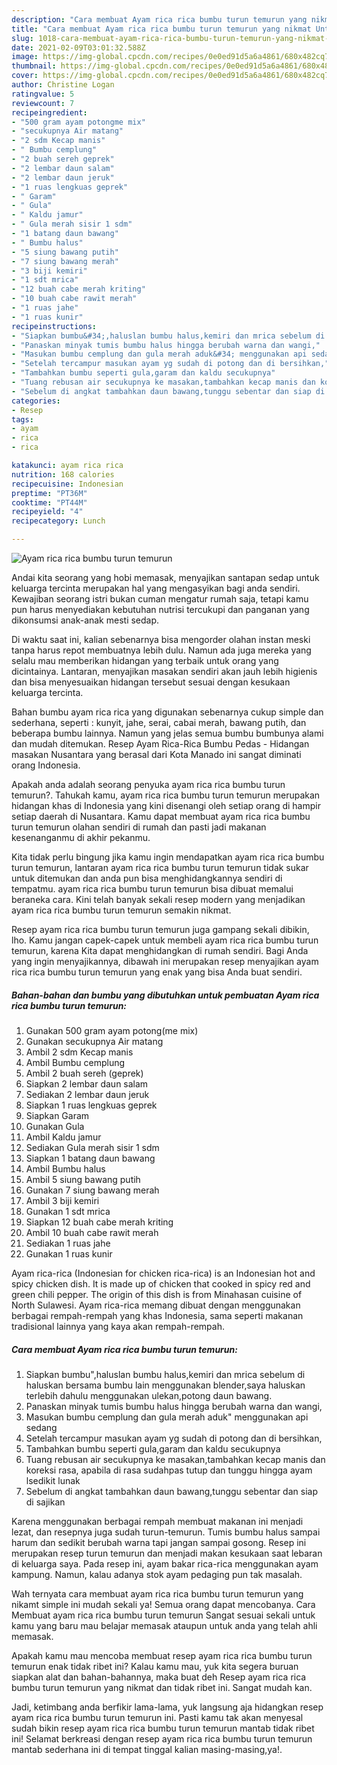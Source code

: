 ```yaml
---
description: "Cara membuat Ayam rica rica bumbu turun temurun yang nikmat Untuk Jualan"
title: "Cara membuat Ayam rica rica bumbu turun temurun yang nikmat Untuk Jualan"
slug: 1018-cara-membuat-ayam-rica-rica-bumbu-turun-temurun-yang-nikmat-untuk-jualan
date: 2021-02-09T03:01:32.588Z
image: https://img-global.cpcdn.com/recipes/0e0ed91d5a6a4861/680x482cq70/ayam-rica-rica-bumbu-turun-temurun-foto-resep-utama.jpg
thumbnail: https://img-global.cpcdn.com/recipes/0e0ed91d5a6a4861/680x482cq70/ayam-rica-rica-bumbu-turun-temurun-foto-resep-utama.jpg
cover: https://img-global.cpcdn.com/recipes/0e0ed91d5a6a4861/680x482cq70/ayam-rica-rica-bumbu-turun-temurun-foto-resep-utama.jpg
author: Christine Logan
ratingvalue: 5
reviewcount: 7
recipeingredient:
- "500 gram ayam potongme mix"
- "secukupnya Air matang"
- "2 sdm Kecap manis"
- " Bumbu cemplung"
- "2 buah sereh geprek"
- "2 lembar daun salam"
- "2 lembar daun jeruk"
- "1 ruas lengkuas geprek"
- " Garam"
- " Gula"
- " Kaldu jamur"
- " Gula merah sisir 1 sdm"
- "1 batang daun bawang"
- " Bumbu halus"
- "5 siung bawang putih"
- "7 siung bawang merah"
- "3 biji kemiri"
- "1 sdt mrica"
- "12 buah cabe merah kriting"
- "10 buah cabe rawit merah"
- "1 ruas jahe"
- "1 ruas kunir"
recipeinstructions:
- "Siapkan bumbu&#34;,haluslan bumbu halus,kemiri dan mrica sebelum di haluskan bersama bumbu lain menggunakan blender,saya haluskan terlebih dahulu menggunakan ulekan,potong daun bawang."
- "Panaskan minyak tumis bumbu halus hingga berubah warna dan wangi,"
- "Masukan bumbu cemplung dan gula merah aduk&#34; menggunakan api sedang"
- "Setelah tercampur masukan ayam yg sudah di potong dan di bersihkan,"
- "Tambahkan bumbu seperti gula,garam dan kaldu secukupnya"
- "Tuang rebusan air secukupnya ke masakan,tambahkan kecap manis dan koreksi rasa, apabila di rasa sudahpas tutup dan tunggu hingga ayam lsedikit lunak"
- "Sebelum di angkat tambahkan daun bawang,tunggu sebentar dan siap di sajikan"
categories:
- Resep
tags:
- ayam
- rica
- rica

katakunci: ayam rica rica 
nutrition: 168 calories
recipecuisine: Indonesian
preptime: "PT36M"
cooktime: "PT44M"
recipeyield: "4"
recipecategory: Lunch

---
```



![Ayam rica rica bumbu turun temurun](https://img-global.cpcdn.com/recipes/0e0ed91d5a6a4861/680x482cq70/ayam-rica-rica-bumbu-turun-temurun-foto-resep-utama.jpg)

Andai kita seorang yang hobi memasak, menyajikan santapan sedap untuk keluarga tercinta merupakan hal yang mengasyikan bagi anda sendiri. Kewajiban seorang istri bukan cuman mengatur rumah saja, tetapi kamu pun harus menyediakan kebutuhan nutrisi tercukupi dan panganan yang dikonsumsi anak-anak mesti sedap.

Di waktu  saat ini, kalian sebenarnya bisa mengorder olahan instan meski tanpa harus repot membuatnya lebih dulu. Namun ada juga mereka yang selalu mau memberikan hidangan yang terbaik untuk orang yang dicintainya. Lantaran, menyajikan masakan sendiri akan jauh lebih higienis dan bisa menyesuaikan hidangan tersebut sesuai dengan kesukaan keluarga tercinta. 

Bahan bumbu ayam rica rica yang digunakan sebenarnya cukup simple dan sederhana, seperti : kunyit, jahe, serai, cabai merah, bawang putih, dan beberapa bumbu lainnya. Namun yang jelas semua bumbu bumbunya alami dan mudah ditemukan. Resep Ayam Rica-Rica Bumbu Pedas - Hidangan masakan Nusantara yang berasal dari Kota Manado ini sangat diminati orang Indonesia.

Apakah anda adalah seorang penyuka ayam rica rica bumbu turun temurun?. Tahukah kamu, ayam rica rica bumbu turun temurun merupakan hidangan khas di Indonesia yang kini disenangi oleh setiap orang di hampir setiap daerah di Nusantara. Kamu dapat membuat ayam rica rica bumbu turun temurun olahan sendiri di rumah dan pasti jadi makanan kesenanganmu di akhir pekanmu.

Kita tidak perlu bingung jika kamu ingin mendapatkan ayam rica rica bumbu turun temurun, lantaran ayam rica rica bumbu turun temurun tidak sukar untuk ditemukan dan anda pun bisa menghidangkannya sendiri di tempatmu. ayam rica rica bumbu turun temurun bisa dibuat memalui beraneka cara. Kini telah banyak sekali resep modern yang menjadikan ayam rica rica bumbu turun temurun semakin nikmat.

Resep ayam rica rica bumbu turun temurun juga gampang sekali dibikin, lho. Kamu jangan capek-capek untuk membeli ayam rica rica bumbu turun temurun, karena Kita dapat menghidangkan di rumah sendiri. Bagi Anda yang ingin menyajikannya, dibawah ini merupakan resep menyajikan ayam rica rica bumbu turun temurun yang enak yang bisa Anda buat sendiri.

<!--inarticleads1-->

##### Bahan-bahan dan bumbu yang dibutuhkan untuk pembuatan Ayam rica rica bumbu turun temurun:

1. Gunakan 500 gram ayam potong(me mix)
1. Gunakan secukupnya Air matang
1. Ambil 2 sdm Kecap manis
1. Ambil  Bumbu cemplung
1. Ambil 2 buah sereh (geprek)
1. Siapkan 2 lembar daun salam
1. Sediakan 2 lembar daun jeruk
1. Siapkan 1 ruas lengkuas geprek
1. Siapkan  Garam
1. Gunakan  Gula
1. Ambil  Kaldu jamur
1. Sediakan  Gula merah sisir 1 sdm
1. Siapkan 1 batang daun bawang
1. Ambil  Bumbu halus
1. Ambil 5 siung bawang putih
1. Gunakan 7 siung bawang merah
1. Ambil 3 biji kemiri
1. Gunakan 1 sdt mrica
1. Siapkan 12 buah cabe merah kriting
1. Ambil 10 buah cabe rawit merah
1. Sediakan 1 ruas jahe
1. Gunakan 1 ruas kunir


Ayam rica-rica (Indonesian for chicken rica-rica) is an Indonesian hot and spicy chicken dish. It is made up of chicken that cooked in spicy red and green chili pepper. The origin of this dish is from Minahasan cuisine of North Sulawesi. Ayam rica-rica memang dibuat dengan menggunakan berbagai rempah-rempah yang khas Indonesia, sama seperti makanan tradisional lainnya yang kaya akan rempah-rempah. 

<!--inarticleads2-->

##### Cara membuat Ayam rica rica bumbu turun temurun:

1. Siapkan bumbu&#34;,haluslan bumbu halus,kemiri dan mrica sebelum di haluskan bersama bumbu lain menggunakan blender,saya haluskan terlebih dahulu menggunakan ulekan,potong daun bawang.
1. Panaskan minyak tumis bumbu halus hingga berubah warna dan wangi,
1. Masukan bumbu cemplung dan gula merah aduk&#34; menggunakan api sedang
1. Setelah tercampur masukan ayam yg sudah di potong dan di bersihkan,
1. Tambahkan bumbu seperti gula,garam dan kaldu secukupnya
1. Tuang rebusan air secukupnya ke masakan,tambahkan kecap manis dan koreksi rasa, apabila di rasa sudahpas tutup dan tunggu hingga ayam lsedikit lunak
1. Sebelum di angkat tambahkan daun bawang,tunggu sebentar dan siap di sajikan


Karena menggunakan berbagai rempah membuat makanan ini menjadi lezat, dan resepnya juga sudah turun-temurun. Tumis bumbu halus sampai harum dan sedikit berubah warna tapi jangan sampai gosong. Resep ini merupakan resep turun temurun dan menjadi makan kesukaan saat lebaran di keluarga saya. Pada resep ini, ayam bakar rica-rica menggunakan ayam kampung. Namun, kalau adanya stok ayam pedaging pun tak masalah. 

Wah ternyata cara membuat ayam rica rica bumbu turun temurun yang nikamt simple ini mudah sekali ya! Semua orang dapat mencobanya. Cara Membuat ayam rica rica bumbu turun temurun Sangat sesuai sekali untuk kamu yang baru mau belajar memasak ataupun untuk anda yang telah ahli memasak.

Apakah kamu mau mencoba membuat resep ayam rica rica bumbu turun temurun enak tidak ribet ini? Kalau kamu mau, yuk kita segera buruan siapkan alat dan bahan-bahannya, maka buat deh Resep ayam rica rica bumbu turun temurun yang nikmat dan tidak ribet ini. Sangat mudah kan. 

Jadi, ketimbang anda berfikir lama-lama, yuk langsung aja hidangkan resep ayam rica rica bumbu turun temurun ini. Pasti kamu tak akan menyesal sudah bikin resep ayam rica rica bumbu turun temurun mantab tidak ribet ini! Selamat berkreasi dengan resep ayam rica rica bumbu turun temurun mantab sederhana ini di tempat tinggal kalian masing-masing,ya!.


